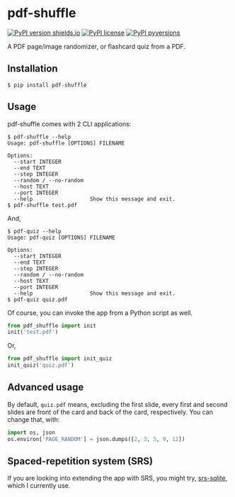 # pdf-shuffle

[![PyPI version shields.io](https://img.shields.io/pypi/v/pdf_shuffle.svg)](https://pypi.python.org/pypi/pdf_shuffle/)
[![PyPI license](https://img.shields.io/pypi/l/pdf_shuffle.svg)](https://pypi.python.org/pypi/pdf_shuffle/)
[![PyPI pyversions](https://img.shields.io/pypi/pyversions/pdf_shuffle.svg)](https://pypi.python.org/pypi/pdf_shuffle/)

A PDF page/image randomizer, or flashcard quiz from a PDF.

## Installation

```
$ pip install pdf-shuffle
```

## Usage

pdf-shuffle comes with 2 CLI applications:

```
$ pdf-shuffle --help
Usage: pdf-shuffle [OPTIONS] FILENAME

Options:
  --start INTEGER
  --end TEXT
  --step INTEGER
  --random / --no-random
  --host TEXT
  --port INTEGER
  --help                  Show this message and exit.
$ pdf-shuffle test.pdf
```

And,

```
$ pdf-quiz --help
Usage: pdf-quiz [OPTIONS] FILENAME

Options:
  --start INTEGER
  --end TEXT
  --step INTEGER
  --random / --no-random
  --host TEXT
  --port INTEGER
  --help                  Show this message and exit.
$ pdf-quiz quiz.pdf
```

Of course, you can invoke the app from a Python script as well.

```python
from pdf_shuffle import init
init('test.pdf')
```

Or,

```python
from pdf_shuffle import init_quiz
init_quiz('quiz.pdf')
```

## Advanced usage

By default, `quiz.pdf` means, excluding the first slide, every first and second slides are front of the card and back of the card, respectively. You can change that, with:

```python
import os, json
os.environ['PAGE_RANDOM'] = json.dumps([2, 3, 5, 9, 12])
```

## Spaced-repetition system (SRS)

If you are looking into extending the app with SRS, you might try, [srs-sqlite](https://github.com/patarapolw/srs-sqlite), which I currently use.
